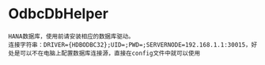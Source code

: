 # OdbcDbHelper

	HANA数据库，使用前请安装相应的数据库驱动。
	连接字符串：DRIVER={HDBODBC32};UID=;PWD=;SERVERNODE=192.168.1.1:30015，好处是可以不在电脑上配置数据库连接源，直接在config文件中就可以使用
